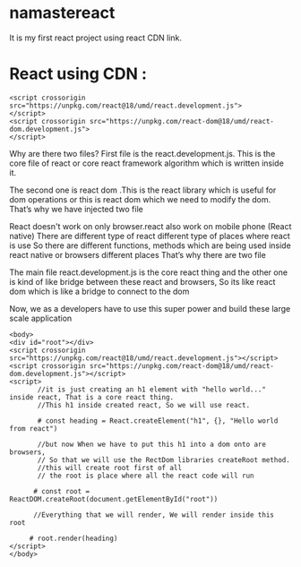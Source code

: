 # namastereact
It is my first react project using react CDN link.
# React using CDN :
```
<script crossorigin src="https://unpkg.com/react@18/umd/react.development.js">
</script>
<script crossorigin src="https://unpkg.com/react-dom@18/umd/react-dom.development.js">
</script>
```
Why are there two files?
First file is the react.development.js. This is the core file of react or core react framework algorithm which is written inside it.

The second one is react dom .This is the react library which is useful for dom operations or this is react dom which we need to modify the dom.
That’s why we have injected two file

React doesn't work on only browser.react also work on mobile phone (React native)
There are different type of react different type of places where  react is use
So there are different functions, methods which are being used inside react native or browsers different places That’s why there are two file

The main file react.development.js is the core react thing and the other one is kind of like bridge between these react and browsers, So its like react dom which is like a bridge to connect to the dom

Now, we as a developers have to use this super power and build these large scale application
```
<body>
<div id="root"></div>
<script crossorigin src="https://unpkg.com/react@18/umd/react.development.js"></script>
<script crossorigin src="https://unpkg.com/react-dom@18/umd/react-dom.development.js"></script>
<script>
       //it is just creating an h1 element with "hello world..." inside react, That is a core react thing.
       //This h1 inside created react, So we will use react.
       
       # const heading = React.createElement("h1", {}, "Hello world from react")
       
       //but now When we have to put this h1 into a dom onto are browsers,
       // So that we will use the RectDom libraries createRoot method.
       //this will create root first of all
       // the root is place where all the react code will run
       
      # const root = ReactDOM.createRoot(document.getElementById("root"))
      
      //Everything that we will render, We will render inside this root
      
     # root.render(heading)
</script>
</body>
```
